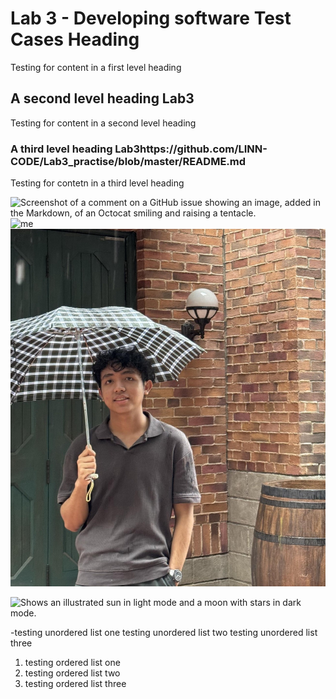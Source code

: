 # Lab 3 - Developing software Test Cases Heading
Testing for content in a first level heading
## A second level heading Lab3
Testing for content in a second level heading
### A third level heading Lab3https://github.com/LINN-CODE/Lab3_practise/blob/master/README.md
Testing for contetn in a third level heading


![Screenshot of a comment on a GitHub issue showing an image, added in the Markdown, of an Octocat smiling and raising a tentacle.](https://myoctocat.com/assets/images/base-octocat.svg)
![me](https://github.com/user-attachments/assets/013c8331-e77e-4f9a-8096-06f143c56c3c)
![me](image/me.jpg)

<picture>
  <source media="(prefers-color-scheme: dark)" srcset="https://user-images.githubusercontent.com/25423296/163456776-7f95b81a-f1ed-45f7-b7ab-8fa810d529fa.png">
  <source media="(prefers-color-scheme: light)" srcset="https://user-images.githubusercontent.com/25423296/163456779-a8556205-d0a5-45e2-ac17-42d089e3c3f8.png">
  <img alt="Shows an illustrated sun in light mode and a moon with stars in dark mode." src="https://user-images.githubusercontent.com/25423296/163456779-a8556205-d0a5-45e2-ac17-42d089e3c3f8.png">
</picture>

-testing unordered list one
testing unordered list two
testing unordered list three

1. testing ordered list one
2. testing ordered list two
3. testing ordered list three

